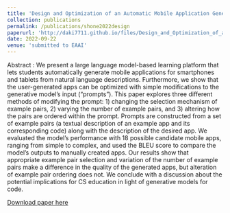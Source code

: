 ```yaml
---
title: 'Design and Optimization of an Automatic Mobile Application Generating Learning Platform'
collection: publications
permalink: /publications/shone2022design
paperurl: 'http://daki7711.github.io/files/Design_and_Optimization_of_an_Automatic_Mobile_Application_Generating_Learning_Platform.pdf'
date: 2022-09-22
venue: 'submitted to EAAI'
---
```


Abstract : We present a large language model-based learning platform that lets students automatically generate mobile applications for smartphones and tablets from natural language descriptions. Furthermore, we show that the user-generated apps can be optimized with simple modifications to the generative model’s input (“prompts”). This paper explores three different methods of modifying the prompt: 1) changing the selection mechanism of example pairs, 2) varying the number of example pairs, and 3) altering how the pairs are ordered within the prompt. Prompts are constructed from a set of example pairs (a textual description of an example app and its corresponding code) along with the description of the desired app. We evaluated the model’s performance with 18 possible candidate mobile apps, ranging from simple to complex, and used the BLEU score to compare the model’s outputs to manually created apps. Our results show that appropriate example pair selection and variation of the number of example pairs make a difference in the quality of the generated apps, but alteration of example pair ordering does not. We conclude with a discussion about the potential implications for CS education in light of generative models for code.

[Download paper here](http://daki7711.github.io/files/Design_and_Optimization_of_an_Automatic_Mobile_Application_Generating_Learning_Platform.pdf)
